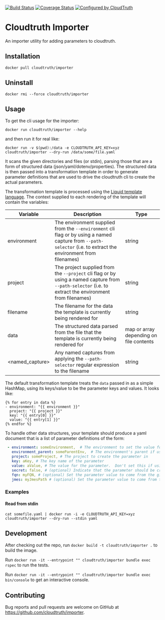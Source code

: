 [![Build Status](https://github.com/cloudtruth/importer/workflows/CD/badge.svg)](https://github.com/cloudtruth/importer/actions)
[![Coverage Status](https://codecov.io/gh/cloudtruth/importer/branch/main/graph/badge.svg)](https://codecov.io/gh/cloudtruth/importer)
[![Configured by CloudTruth](https://img.shields.io/badge/configured--by-CloudTruth-blue.svg?style=plastic&labelColor=384047&color=00A6C0&link=https://cloudtruth.com)](https://cloudtruth.com)

# Cloudtruth Importer

An importer utility for adding parameters to cloudtruth.

## Installation

```shell
docker pull cloudtruth/importer
```

## Uninstall

```shell
docker rmi --force cloudtruth/importer
```

## Usage

To get the cli usage for the importer:

```shell
docker run cloudtruth/importer --help
```

and then run it for real like: 

```shell
docker run -v $(pwd):/data -e CLOUDTRUTH_API_KEY=xyz cloudtruth/importer --dry-run /data/some/file.yaml
```

It scans the given directories and files (or stdin), parsing those that are a
form of structured data (json/yaml/dotenv/properties).  The structured data is
then passed into a transformation template in order to generate parameter
definitions that are used to drive the cloudtruth cli to create the actual
parameters.

The transformation template is processed using the [Liquid template
language](https://shopify.github.io/liquid/).  The context supplied to each
rendering of the template will contain the variables:

| Variable | Description | Type |
|----------|-------------|------|
| environment | The environment supplied from the `--environment` cli flag or by using a named capture from `--path-selector` (i.e. to extract the environment from filenames) | string |
| project | The project supplied from the `--project` cli flag or by using a named capture from `--path-selector` (i.e. to extract the environment from filenames) | string |
| filename | The filename for the data the template is currently being rendered for | string |
| data | The structured data parsed from the file that the template is currently being rendered for | map or array depending on file contents |
| <named_capture> | Any named captures from applying the `--path-selector` regular expression to the filename | string

The default transformation template treats the `data` passed in as a simple HashMap,
using its keys/value to be the parameter keys and values.  It looks like:

```liquid
{% for entry in data %}
- environment: "{{ environment }}"
  project: "{{ project }}"
  key: "{{ entry[0] }}"
  value: "{{ entry[1] }}"
{% endfor %}
```

To handle other data structures, your template should produce a yaml document
that is a list of parameter definitions of the form:

```yaml
 - environment: someEnvironment,  # The environment to set the value for
   environment_parent: someParentEnv,  # The environment's parent if using --create-environments
   project: someProject, # The project to create the parameter in
   key: aKey, # The key name of the parameter
   value: aValue, # The value for the parameter.  Don't set this if using FQN+JMES
   secret: false, # (optional) Indicate that the parameter should be created as a secret
   fqn: myFQN, # (optional) Set the parameter value to come from the given FQN (with optional JMES) 
   jmes: myJmesPath # (optional) Set the parameter value to come from the given FQN+JMES
```

### Examples

#### Read from stdin

```shell
cat somefile.yaml | docker run -i -e CLOUDTRUTH_API_KEY=xyz cloudtruth/importer --dry-run --stdin yaml
```

## Development

After checking out the repo, run `docker build -t cloudtruth/importer .` to build the image.

Run `docker run -it --entrypoint "" cloudtruth/importer bundle exec rspec` to run the tests.

Run `docker run -it --entrypoint "" cloudtruth/importer bundle exec bin/console` to get an interactive console.

## Contributing

Bug reports and pull requests are welcome on GitHub at https://github.com/cloudtruth/importer.
